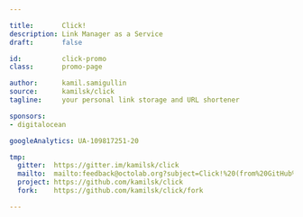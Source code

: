 ```yaml
---

title:       Click!
description: Link Manager as a Service
draft:       false

id:          click-promo
class:       promo-page

author:      kamil.samigullin
source:      kamilsk/click
tagline:     your personal link storage and URL shortener

sponsors:
- digitalocean

googleAnalytics: UA-109817251-20

tmp:
  gitter:  https://gitter.im/kamilsk/click
  mailto:  mailto:feedback@octolab.org?subject=Click!%20(from%20GitHub%20page)
  project: https://github.com/kamilsk/click
  fork:    https://github.com/kamilsk/click/fork

---
```

